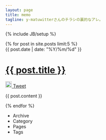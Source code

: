 ```yaml
---
layout: page
title: memo
tagline: y-matuwitterさんのチラシの裏的なアレ。
---
```

{% include JB/setup %}
<div class="span9">
{% for post in site.posts limit:5 %}
  <div>
    <span>{{ post.date | date: "%Y/%m/%d" }}</span>
    <h1><a href="{{ post.url }}">{{ post.title }}</a></h1>
    <div class="social">
      <div class="fb-like" data-href="{{ site.production_url }}{{ post.url }}" data-send="false" data-layout="button_count" data-width="450" data-show-faces="false">
      </div>
      <a href="http://b.hatena.ne.jp/entry/{{ site.production_url }}{{ post.url }}" class="hatena-bookmark-button" data-hatena-bookmark-title="{{ post.title }}" data-hatena-bookmark-layout="simple-balloon" title="このエントリーをはてなブックマークに追加">
        <img src="http://b.st-hatena.com/images/entry-button/button-only.gif" alt="このエントリーをはてなブックマークに追加" width="20" height="20" style="border: none;" />
      </a>
      <script type="text/javascript" src="http://b.st-hatena.com/js/bookmark_button.js" charset="utf-8" async="async">
      </script>
      <a href="{{ site.production_url }}{{ post.url }}" data-url="{{ site.production_url }}{{ post.url }}" class="twitter-share-button" data-text="{{post.title}} - y_matsuwitter.memo" data-lang="ja" data-hashtags="#ym-memo">Tweet</a>
      <script>
        !function(d,s,id){var js,fjs=d.getElementsByTagName(s)[0];if(!d.getElementById(id)){js=d.createElement(s);js.id=id;js.src="https://platform.twitter.com/widgets.js";fjs.parentNode.insertBefore(js,fjs);}}(document,"script","twitter-wjs");
      </script>
    </div>
    <p>{{ post.content }}</p>
  </div>
{% endfor %}
</div>

<div class="span1">
  <ul class="menu">
    <li>Archive</li>
    <li>Category</li>
    <li>Pages</li>
    <li>Tags</li>
  </ul>
</div>
